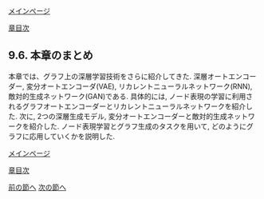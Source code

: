[メインページ](../../index.markdown)

[章目次](./chap9.md)
## 9.6. 本章のまとめ

本章では、グラフ上の深層学習技術をさらに紹介してきた.
深層オートエンコーダー, 変分オートエンコーダ(VAE),
リカレントニューラルネットワーク(RNN),
敵対的生成ネットワーク(GAN)である. 具体的には,
ノード表現の学習に利用されるグラフオートエンコーダーとリカレントニューラルネットワークを紹介した.
次に, 2つの深層生成モデル,
変分オートエンコーダーと敵対的生成ネットワークを紹介した.
ノード表現学習とグラフ生成のタスクを用いて,
どのようにグラフに応用していくかを説明した.


[メインページ](../../index.markdown)

[章目次](./chap9.md)

[前の節へ](./subsection_05.md) [次の節へ](./subsection_07.md)


